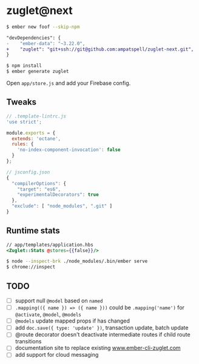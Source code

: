 # zuglet@next

``` bash
$ ember new foof --skip-npm
```

``` diff
"devDependencies": {
-    "ember-data": "~3.22.0",
+    "zuglet": "git+ssh://git@github.com:ampatspell/zuglet-next.git",
}
```

``` bash
$ npm install
$ ember generate zuglet
```

Open `app/store.js` and add your Firebase config.

## Tweaks

``` javascript
// .template-lintrc.js
'use strict';

module.exports = {
  extends: 'octane',
  rules: {
    'no-index-component-invocation': false
  }
};
```

``` javascript
// jsconfig.json
{
  "compilerOptions": {
    "target": "es6",
    "experimentalDecorators": true
  },
  "exclude": [ "node_modules", ".git" ]
}
```

## Runtime stats

``` hbs
// app/templates/application.hbs
<Zuglet::Stats @stores={{false}}/>
```

``` bash
$ node --inspect-brk ./node_modules/.bin/ember serve
$ chrome://inspect
```

## TODO

- [ ] support null `@model` based on `named`
- [ ] `.mapping(({ name }) => ({ name }))` could be `.mapping('name')` for `@activate`, `@model`, `@models`
- [ ] `@models` update mapped props if has changed
- [ ] add `doc.save({ type: 'update' })`, transaction update, batch update
- [ ] @route decorator doesn't deactivate intermediate routes if child route transitions
- [ ] documentation site to replace existing www.ember-cli-zuglet.com
- [ ] add support for cloud messaging
